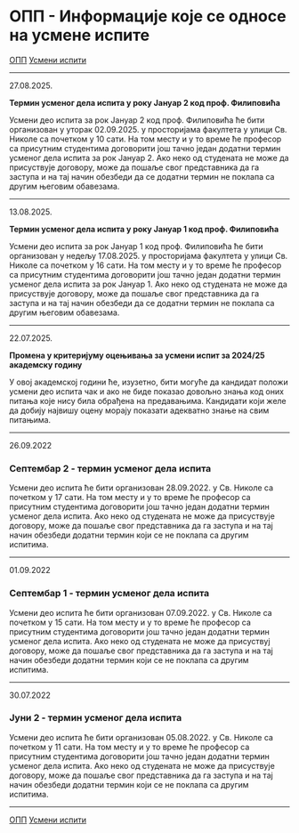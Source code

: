 # ОПП - Информације које се односе на усмене испите

[ОПП](../../README.md) [Усмени испити](../README.md)

---

27.08.2025.

**Термин усменог дела испита у року Јануар 2 код проф. Филиповића**

Усмени део испита за рок Јануар 2 код проф. Филиповића ће бити организован у уторак 02.09.2025. у просторијама факултета у улици Св. Николе са почетком у 10 сати. На том месту и у то време ће професор са присутним студентима договорити још тачно један додатни термин усменог дела испита за рок Јануар 2. Ако неко од студената не може да присуствује договору, може да пошаље свог представника да га заступа и на тај начин обезбеди да се додатни термин не поклапа са другим његовим обавезама.

---

13.08.2025.

**Термин усменог дела испита у року Јануар 1 код проф. Филиповића**

Усмени део испита за рок Јануар 1 код проф. Филиповића ће бити организован у недељу 17.08.2025. у просторијама факултета у улици Св. Николе са почетком у 16 сати. На том месту и у то време ће професор са присутним студентима договорити још тачно један додатни термин усменог дела испита за рок Јануар 1. Ако неко од студената не може да присуствује договору, може да пошаље свог представника да га заступа и на тај начин обезбеди да се додатни термин не поклапа са другим његовим обавезама.

---

22.07.2025.

**Промена у критеријуму оцењивања за усмени испит за 2024/25 академску годину**

У овој академској години ће, изузетно, бити могуће да кандидат положи усмени део испита чак и ако не биде показао довољно знања код оних питања које нису била обрађена на предавањима. Кандидати који желе да добију највишу оцену морају показати адекватно знање на свим питањима.

---

26.09.2022

### Септембар 2 - термин усменог дела испита

Усмени део испита ће бити организован 28.09.2022. у Св. Николе са почетком у 17 сати. На том месту и у то време ће професор са присутним студентима договорити још тачно један
додатни термин усменог дела испита. Ако неко од студената не може да присуствујe договору, може да пошаље свог представника да га заступа и на тај начин обезбеди додатни термин који
се не поклапа са другим испитима.

---

01.09.2022

### Септембар 1 - термин усменог дела испита

Усмени део испита ће бити организован 07.09.2022. у Св. Николе са почетком у 15 сати. На том месту и у то време ће професор са присутним студентима договорити још тачно један
додатни термин усменог дела испита. Ако неко од студената не може да присуствуј договору, може да пошаље свог представника да га заступа и на тај начин обезбеди додатни термин који
се не поклапа са другим испитима.

---

30.07.2022

### Јуни 2 - термин усменог дела испита

Усмени део испита ће бити организован 05.08.2022. у Св. Николе са почетком у 11 сати. На том месту и у то време ће професор са присутним студентима договорити још тачно један
додатни термин усменог дела испита. Ако неко од студената не може да присуствује договору, може да пошаље свог представника да га заступа и на тај начин обезбеди додатни термин који
се не поклапа са другим испитима.

---

[ОПП](../../README.md) [Усмени испити](../README.md)